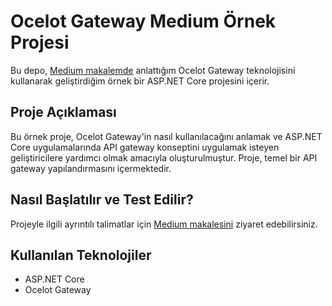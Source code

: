 # Ocelot Gateway Medium Örnek Projesi

Bu depo, [Medium makalemde](https://medium.com/hangikredi/ocelot-gateway-nedir-asp-net-core-kurulum-ve-%C3%B6rnek-proje-3de52879c421) anlattığım Ocelot Gateway teknolojisini kullanarak geliştirdiğim örnek bir ASP.NET Core projesini içerir.

## Proje Açıklaması

Bu örnek proje, Ocelot Gateway'in nasıl kullanılacağını anlamak ve ASP.NET Core uygulamalarında API gateway konseptini uygulamak isteyen geliştiricilere yardımcı olmak amacıyla oluşturulmuştur. Proje, temel bir API gateway yapılandırmasını içermektedir.

## Nasıl Başlatılır ve Test Edilir?

Projeyle ilgili ayrıntılı talimatlar için [Medium makalesini](https://medium.com/hangikredi/ocelot-gateway-nedir-asp-net-core-kurulum-ve-%C3%B6rnek-proje-3de52879c421) ziyaret edebilirsiniz.

## Kullanılan Teknolojiler

- ASP.NET Core
- Ocelot Gateway
